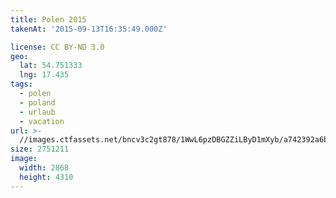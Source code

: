 ```yaml
---
title: Polen 2015
takenAt: '2015-09-13T16:35:49.000Z'

license: CC BY-ND 3.0
geo:
  lat: 54.751333
  lng: 17.435
tags:
  - polen
  - poland
  - urlaub
  - vacation
url: >-
  //images.ctfassets.net/bncv3c2gt878/1WwL6pzDBGZZiLByD1mXyb/a742392a6b91abc65df48bfe3b14b922/polen-2015_25931797776_o
size: 2751211
image:
  width: 2868
  height: 4310
---
```

